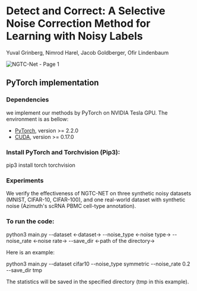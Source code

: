 # Detect and Correct: A Selective Noise Correction Method for Learning with Noisy Labels

Yuval Grinberg, Nimrod Harel, Jacob Goldberger, Ofir Lindenbaum

![NGTC-Net - Page 1](https://github.com/user-attachments/assets/6a50f773-136a-4935-89be-161bbe7f6a4c)

## PyTorch implementation

### Dependencies

we implement our methods by PyTorch on NVIDIA Tesla GPU. The environment is as bellow:

- [PyTorch](https://PyTorch.org/), version >= 2.2.0
- [CUDA](https://developer.nvidia.com/cuda-downloads), version >= 0.17.0


### Install PyTorch and Torchvision (Pip3):

pip3 install torch torchvision

### Experiments

We verify the effectiveness of NGTC-NET on three synthetic noisy datasets (MNIST, CIFAR-10, CIFAR-100), and one real-world dataset with synthetic noise (Azimuth's scRNA PBMC cell-type annotation).


### To run the code:


python3 main.py --dataset &lt;-dataset-&gt;  --noise_type  &lt;-noise type-&gt; --noise_rate &lt;-noise rate-&gt; --save_dir &lt;-path of the directory-&gt;


Here is an example: 

python3 main.py --dataset cifar10 --noise_type symmetric --noise_rate 0.2 --save_dir tmp


The statistics will be saved in the specified directory (tmp in this example). 
